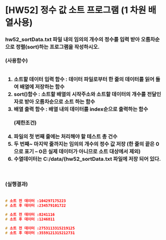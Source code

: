 # [HW52] 정수 값 소트 프로그램 (1 차원 배열사용)

<h3>

hw52_sortData.txt 파일 내의 임의의 개수의 정수를 입력 받아 오름차순으로 정렬(sort)하는 프로그램을 작성하시오.</br></br>
(사용함수)</br></br>
1. 소트할 데이터 입력 함수 : 데이터 파일로부터 한 줄의 데이터를 읽어 들여 배열에 저장하는 함수 </br>
2. sort()함수 : 소트할 배열의 시작주소와 소트할 데이터의 개수를 전달인자로 받아 오름차순으로 소트 하는 함수</br>
3. 배열 출력 함수 : 배열 내의 데이터를 index순으로 출력하는 함수</br></br>
(제한조건)</br></br>
1. 파일의 첫 번째 줄에는 처리해야 할 테스트 총 건수</br>
2. 두 번째~ 마지막 줄까지는 임의의 개수의 정수 값 저장 (한 줄의 끝은 0으로 표기 – 0은 실제 데이터가 아니므로 소트 대상에서 제외)</br>
3. 수열데이터는 C:/data/(hw52_sortData.txt 파일에 저장 되어 있다.



</br></br>
(실행결과)
</br></br></h3>

```cpp
# 소트 전 데이터 :104297175223 
# 소트 후 데이터 :234579101722

# 소트 전 데이터 :8241116 
# 소트 후 데이터 :1246811

# 소트 전 데이터 :2753113315219125 
# 소트 후 데이터 :3559121315212731

```